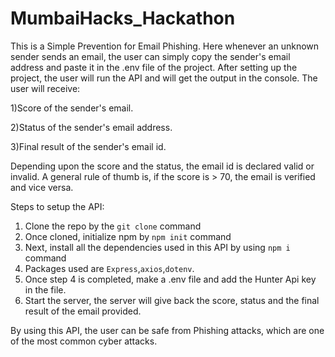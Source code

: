 ﻿# MumbaiHacks_Hackathon
This is a Simple Prevention for Email Phishing.
Here whenever an unknown sender sends an email, the user can simply copy the sender's email address and paste it in the .env file of the project. After setting up the project, the user will run the API and will get the output in the console. 
The user will receive:

1)Score of the sender's email.

2)Status of the sender's email address.

3)Final result of the sender's email id.

Depending upon the score and the status, the email id is declared valid or invalid.
A general rule of thumb is, if the score is > 70, the email is verified and vice versa.


Steps to setup the API:
1) Clone the repo by the `git clone` command
2) Once cloned, initialize npm by `npm init` command
3) Next, install all the dependencies used in this API by using `npm i` command
4) Packages used are `Express`,`axios`,`dotenv`.
5) Once step 4 is completed, make a .env file and add the Hunter Api key in the file.
6) Start the server, the server will give back the score, status and the final result of the email provided.

By using this API, the user can be safe from Phishing attacks, which are one of the most common cyber attacks.

